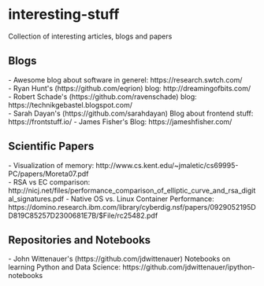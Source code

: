 # interesting-stuff
Collection of interesting articles, blogs and papers

<h2>Blogs</h2>
- Awesome blog about software in generel: https://research.swtch.com/</br>
- Ryan Hunt's (https://github.com/eqrion) blog: http://dreamingofbits.com/</br>
- Robert Schade's (https://github.com/ravenschade) blog: https://technikgebastel.blogspot.com/</br>
- Sarah Dayan's (https://github.com/sarahdayan) Blog about frontend stuff: https://frontstuff.io/
- James Fisher's Blog: https://jameshfisher.com/

<h2>Scientific Papers</h2>
- Visualization of memory: http://www.cs.kent.edu/~jmaletic/cs69995-PC/papers/Moreta07.pdf</br>
- RSA vs EC comparison: http://nicj.net/files/performance_comparison_of_elliptic_curve_and_rsa_digital_signatures.pdf 
- Native OS vs. Linux Container Performance: https://domino.research.ibm.com/library/cyberdig.nsf/papers/0929052195DD819C85257D2300681E7B/$File/rc25482.pdf

<h2>Repositories and Notebooks</h2>
- John Wittenauer's (https://github.com/jdwittenauer) Notebooks on learning Python and Data Science: https://github.com/jdwittenauer/ipython-notebooks</br>
